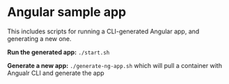 # Angular sample app

This includes scripts for running a CLI-generated Angular app, and generating a new one.

**Run the generated app:** `./start.sh`

**Generate a new app:** `./generate-ng-app.sh` which will pull a container with Angualr CLI and generate the app